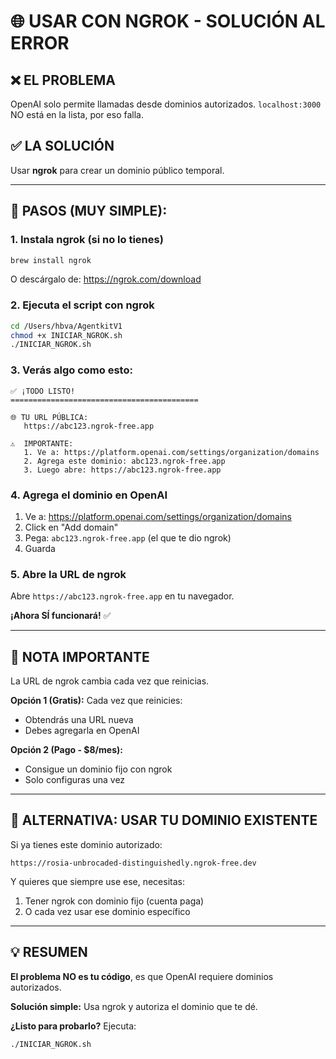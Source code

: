# 🌐 USAR CON NGROK - SOLUCIÓN AL ERROR

## ❌ EL PROBLEMA

OpenAI solo permite llamadas desde dominios autorizados. 
`localhost:3000` NO está en la lista, por eso falla.

## ✅ LA SOLUCIÓN

Usar **ngrok** para crear un dominio público temporal.

---

## 🚀 PASOS (MUY SIMPLE):

### 1. Instala ngrok (si no lo tienes)

```bash
brew install ngrok
```

O descárgalo de: https://ngrok.com/download

### 2. Ejecuta el script con ngrok

```bash
cd /Users/hbva/AgentkitV1
chmod +x INICIAR_NGROK.sh
./INICIAR_NGROK.sh
```

### 3. Verás algo como esto:

```
✅ ¡TODO LISTO!
==========================================

🌐 TU URL PÚBLICA:
   https://abc123.ngrok-free.app

⚠️  IMPORTANTE:
   1. Ve a: https://platform.openai.com/settings/organization/domains
   2. Agrega este dominio: abc123.ngrok-free.app
   3. Luego abre: https://abc123.ngrok-free.app
```

### 4. Agrega el dominio en OpenAI

1. Ve a: https://platform.openai.com/settings/organization/domains
2. Click en "Add domain"
3. Pega: `abc123.ngrok-free.app` (el que te dio ngrok)
4. Guarda

### 5. Abre la URL de ngrok

Abre `https://abc123.ngrok-free.app` en tu navegador.

**¡Ahora SÍ funcionará!** ✅

---

## 📝 NOTA IMPORTANTE

La URL de ngrok cambia cada vez que reinicias. 

**Opción 1 (Gratis):** Cada vez que reinicies:
- Obtendrás una URL nueva
- Debes agregarla en OpenAI

**Opción 2 (Pago - $8/mes):** 
- Consigue un dominio fijo con ngrok
- Solo configuras una vez

---

## 🎯 ALTERNATIVA: USAR TU DOMINIO EXISTENTE

Si ya tienes este dominio autorizado:
```
https://rosia-unbrocaded-distinguishedly.ngrok-free.dev
```

Y quieres que siempre use ese, necesitas:
1. Tener ngrok con dominio fijo (cuenta paga)
2. O cada vez usar ese dominio específico

---

## 💡 RESUMEN

**El problema NO es tu código**, es que OpenAI requiere dominios autorizados.

**Solución simple:** Usa ngrok y autoriza el dominio que te dé.

**¿Listo para probarlo?** Ejecuta:

```bash
./INICIAR_NGROK.sh
```
